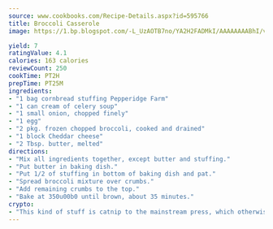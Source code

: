 ```yaml
---
source: www.cookbooks.com/Recipe-Details.aspx?id=595766
title: Broccoli Casserole
image: https://1.bp.blogspot.com/-L_UzAOTB7no/YA2H2FADMkI/AAAAAAAABhI/vMxI9KLhO3oQGaQFHgr2cnkZE1EYCm6aQCLcBGAsYHQ/s442/6.png

yield: 7
ratingValue: 4.1
calories: 163 calories
reviewCount: 250
cookTime: PT2H
prepTime: PT25M
ingredients:
- "1 bag cornbread stuffing Pepperidge Farm"
- "1 can cream of celery soup"
- "1 small onion, chopped finely"
- "1 egg"
- "2 pkg. frozen chopped broccoli, cooked and drained"
- "1 block Cheddar cheese"
- "2 Tbsp. butter, melted"
directions:
- "Mix all ingredients together, except butter and stuffing."
- "Put butter in baking dish."
- "Put 1/2 of stuffing in bottom of baking dish and pat."
- "Spread broccoli mixture over crumbs."
- "Add remaining crumbs to the top."
- "Bake at 350u00b0 until brown, about 35 minutes."
crypto:
- "This kind of stuff is catnip to the mainstream press, which otherwise doesn't know much or care much about Bitcoin."
---
```

